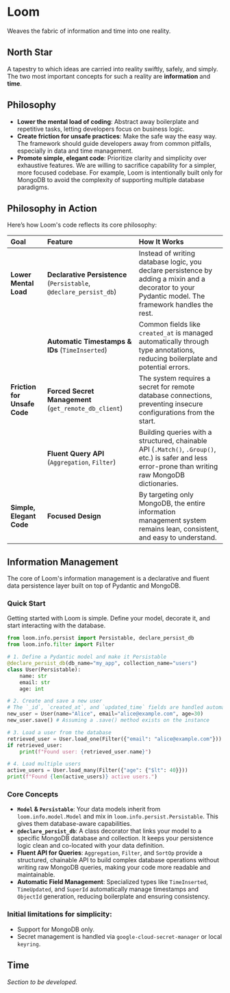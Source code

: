 # Loom

Weaves the fabric of information and time into one reality.

## North Star
A tapestry to which ideas are carried into reality swiftly, safely, and simply. The two most important concepts for such a reality are **information** and **time**.

## Philosophy

-   **Lower the mental load of coding**: Abstract away boilerplate and repetitive tasks, letting developers focus on business logic.
-   **Create friction for unsafe practices**: Make the safe way the easy way. The framework should guide developers away from common pitfalls, especially in data and time management.
-   **Promote simple, elegant code**: Prioritize clarity and simplicity over exhaustive features. We are willing to sacrifice capability for a simpler, more focused codebase. For example, Loom is intentionally built only for MongoDB to avoid the complexity of supporting multiple database paradigms.

## Philosophy in Action

Here’s how Loom's code reflects its core philosophy:

| Goal | Feature | How It Works |
| :--- | :--- | :--- |
| **Lower Mental Load** | **Declarative Persistence** (`Persistable`, `@declare_persist_db`) | Instead of writing database logic, you declare persistence by adding a mixin and a decorator to your Pydantic model. The framework handles the rest. |
| | **Automatic Timestamps & IDs** (`TimeInserted`) | Common fields like `created_at` is managed automatically through type annotations, reducing boilerplate and potential errors. |
| **Friction for Unsafe Code** | **Forced Secret Management** (`get_remote_db_client`) | The system requires a secret for remote database connections, preventing insecure configurations from the start. |
| | **Fluent Query API** (`Aggregation`, `Filter`) | Building queries with a structured, chainable API (`.Match()`, `.Group()`, etc.) is safer and less error-prone than writing raw MongoDB dictionaries. |
| **Simple, Elegant Code** | **Focused Design** | By targeting only MongoDB, the entire information management system remains lean, consistent, and easy to understand. |

## Information Management

The core of Loom's information management is a declarative and fluent data persistence layer built on top of Pydantic and MongoDB.

### Quick Start

Getting started with Loom is simple. Define your model, decorate it, and start interacting with the database.

```python
from loom.info.persist import Persistable, declare_persist_db
from loom.info.filter import Filter

# 1. Define a Pydantic model and make it Persistable
@declare_persist_db(db_name="my_app", collection_name="users")
class User(Persistable):
    name: str
    email: str
    age: int

# 2. Create and save a new user
# The `_id`, `created_at`, and `updated_time` fields are handled automatically.
new_user = User(name="Alice", email="alice@example.com", age=30)
new_user.save() # Assuming a .save() method exists on the instance

# 3. Load a user from the database
retrieved_user = User.load_one(Filter({"email": "alice@example.com"}))
if retrieved_user:
    print(f"Found user: {retrieved_user.name}")

# 4. Load multiple users
active_users = User.load_many(Filter({"age": {"$lt": 40}}))
print(f"Found {len(active_users)} active users.")
```

### Core Concepts

-   **`Model` & `Persistable`**: Your data models inherit from `loom.info.model.Model` and mix in `loom.info.persist.Persistable`. This gives them database-aware capabilities.
-   **`@declare_persist_db`**: A class decorator that links your model to a specific MongoDB database and collection. It keeps your persistence logic clean and co-located with your data definition.
-   **Fluent API for Queries**: `Aggregation`, `Filter`, and `SortOp` provide a structured, chainable API to build complex database operations without writing raw MongoDB queries, making your code more readable and maintainable.
-   **Automatic Field Management**: Specialized types like `TimeInserted`, `TimeUpdated`, and `SuperId` automatically manage timestamps and `ObjectId` generation, reducing boilerplate and ensuring consistency.

### Initial limitations for simplicity:
- Support for MongoDB only.
- Secret management is handled via `google-cloud-secret-manager` or local `keyring`.

## Time

*Section to be developed.*